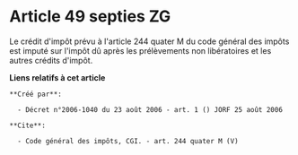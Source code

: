 # Article 49 septies ZG

Le crédit d'impôt prévu à l'article 244 quater M du code général des impôts est imputé sur l'impôt dû après les prélèvements
non libératoires et les autres crédits d'impôt.

**Liens relatifs à cet article**

	**Créé par**:

	  - Décret n°2006-1040 du 23 août 2006 - art. 1 () JORF 25 août 2006

	**Cite**:

	  - Code général des impôts, CGI. - art. 244 quater M (V)
